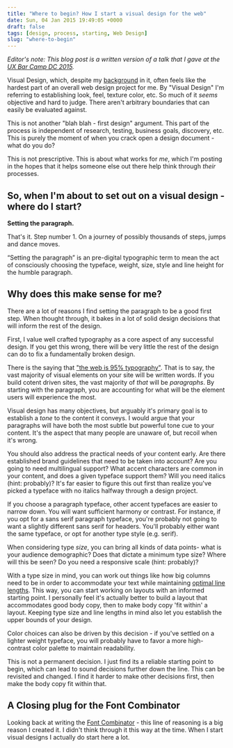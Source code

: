 ```yaml
---
title: "Where to begin? How I start a visual design for the web"
date: Sun, 04 Jan 2015 19:49:05 +0000
draft: false
tags: [design, process, starting, Web Design]
slug: "where-to-begin"
---
```


_Editor's note: This blog post is a written version of a talk that I gave at the [UX Bar Camp DC 2015](https://chipcullen.github.io/where-to-begin/#/)._

Visual Design, which, despite my [background](https://stamps.umich.edu/) in it, often feels like the hardest part of an overall web design project for me. By "Visual Design" I'm referring to establishing look, feel, texture color, etc. So much of it _seems_ objective and hard to judge. There aren't arbitrary boundaries that can easily be evaluated against.

This is not another "blah blah - first design" argument. This part of the process is independent of research, testing, business goals, discovery, etc. This is purely the moment of when you crack open a design document - what do you do?

This is not prescriptive. This is about what works for _me_, which I'm posting in the hopes that it helps someone else out there help think through _their_ processes.

<!--more-->

## So, when I'm about to set out on a visual design - where do I start?

**Setting the paragraph.**

That's it. Step number 1. On a journey of possibly thousands of steps, jumps and dance moves.

“Setting the paragraph” is an pre-digital typographic term to mean the act of consciously choosing the typeface, weight, size, style and line height for the humble paragraph.

## Why does this make sense for me?

There are a lot of reasons I find setting the paragraph to be a good first step. When thought through, it bakes in a lot of solid design decisions that will inform the rest of the design.

First, I value well crafted typography as a core aspect of any successful design. If you get this wrong, there will be very little the rest of the design can do to fix a fundamentally broken design.

There is the saying that ["the web is 95% typography"](https://ia.net/blog/the-web-is-all-about-typography-period/). That is to say, the vast majority of visual elements on your site will be written words. If you build cotent driven sites, the vast majority of _that_ will be _paragraphs_. By starting with the paragraph, you are accounting for what will be the element users will experience the most.

Visual design has many objectives, but arguably it's primary goal is to establish a _tone_ to the content it conveys. I would argue that your paragraphs will have both the most subtle but powerful tone cue to your content. It's the aspect that many people are unaware of, but recoil when it's wrong.

You should also address the practical needs of your content early. Are there established brand guidelines that need to be taken into account? Are you going to need multilingual support? What accent characters are common in your content, and does a given typeface support them? Will you need italics (hint: probably)? It's far easier to figure this out first than realize you've picked a typeface with no italics halfway through a design project.

If you choose a paragraph typeface, other accent typefaces are easier to narrow down. You will want sufficient harmony or contrast. For instance, if you opt for a sans serif paragraph typeface, you're probably not going to want a slightly different sans serif for headers. You'll probably either want the same typeface, or opt for another type style (e.g. serif).

When considering type _size_, you can bring all kinds of data points- what is your audience demographic? Does that dictate a minimum type size? Where will this be seen? Do you need a responsive scale (hint: probably)?

With a type size in mind, you can work out things like how big columns need to be in order to accommodate your text while maintaining [optimal line lengths](https://css-tricks.com/bookmarklet-colorize-text-45-75-characters-line-length-testing/). This way, you can start working on layouts with an informed starting point. I personally feel it's actually better to build a layout that accommodates good body copy, then to make body copy 'fit within' a layout. Keeping type size and line lengths in mind also let you establish the upper bounds of your design.

Color choices can also be driven by this decision - if you've settled on a lighter weight typeface, you will probably have to favor a more high-contrast color palette to maintain readability.

This is not a permanent decision. I just find its a reliable starting point to begin, which can lead to sound decisions further down the line. This can be revisited and changed. I find it harder to make other decisions first, then make the body copy fit within that.

## A Closing plug for the Font Combinator

Looking back at writing the [Font Combinator](https://font-combinator.com) - this line of reasoning is a big reason I created it. I didn't think through it this way at the time. When I start visual designs I actually do start here a lot.
